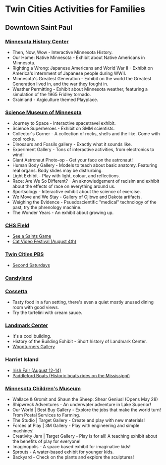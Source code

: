 # Twin Cities Activities for Families
## Downtown Saint Paul
### [Minnesota History Center](https://www.mnhs.org/historycenter/)
- Then, Now, Wow - Interactive Minnesota History.
- Our Home: Native Minnesota - Exhibit about Native Americans in Minnesota.
- Righting a Wrong: Japanese Americans and World War II - Exhibit on America's internment of Japanese people during WWII.
- Minnesota's Greatest Generation - Exhibit on the world the Greatest Generation lived in, and the war they fought in.
- Weather Permitting - Exhibit about Minnesota weather, featuring a simulation of the 1965 Fridley tornado.
- Grainland - Argiculture themed Playplace.
### [Science Museum of Minnesota](https://smm.org)
- Journey to Space - Interactive spacetravel exhibit.
- Science Superheroes - Exhibit on SMM scientists.
- Collector's Corner - A collection of rocks, shells and the like. Come with cool rocks.
- Dinosaurs and Fossils gallery - Exactly what it sounds like.
- Experiment Gallery - Tons of interactive activities, from electronics to wind!
- Giant Astronaut Photo-op - Get your face on the astronaut!
- Human Body Gallery - Models to teach about basic anatomy. Featuring real organs. Body slides may be distrurbing.
- Light Exhibit - Play with light, colour, and reflections.
- Race: Are We So Different? - An aknowledgement of racisim and exhibit about the effects of race on everything around us.
- Sportsology - Interactive exhibit about the science of exercise.
- We Move and We Stay - Gallery of Ojibwe and Dakota artifacts.
- Weighing the Evidence - Psuedoscientific "medical" technology of the past, try the phrenology machine.
- The Wonder Years - An exhibit about growing up.
### [CHS Field](https://chsfield.com)
- [See a Saints Game](https://www.milb.com/st-paul)
- [Cat Video Festival (August 4th)](https://www.catfestmn.com/)
### [Twin Cities PBS](https://tpt.org)
- [Second Saturdays](https://www.tpt.org/event/second-saturdays-at-tpt/)
### [Candyland](https://candylandstore.com/)
### [Cossetta](https://cossettas.com/)
- Tasty food in a fun setting, there's even a quiet mostly unused dining room with good views.
- Try the tortelini with cream sauce.
### [Landmark Center](https://landmark.org)
- It's a cool building.
- History of the Building Exhibit - Short history of Landmark Center.
- [Woodturners Gallery](https://www.woodturner.org/)
### Harriet Island
- [Irish Fair (August 12-14)](https://www.irishfair.com/)
- [Paddleford Boats (Historic boats rides on the Mississippi)](https://riverrides.com/)
### [Minnesota Children's Museum](https://mcm.org/)
- Wallace & Gromit and Shaun the Sheep: Shear Genius! (Opens May 28)
- Shipwreck Adventures - An underwater adventure in Lake Superior!
- Our World | Best Buy Gallery - Explore the jobs that make the world turn! From Postal Services to Farming.
- The Studio | Target Gallery - Create and play with new materials!
- Forces at Play | 3M Gallery - Play with engineering and simple machines!
- Creativity Jam | Target Gallery -  Play is for all! A teaching exhibit about the benefits of play for everyone!
- Imaginopolis - A space based exhibit for imaginative kids!
- Sprouts - A water-based exhibit for younger kids.
- Backyard - Check on the plants and explore the sculptures!
